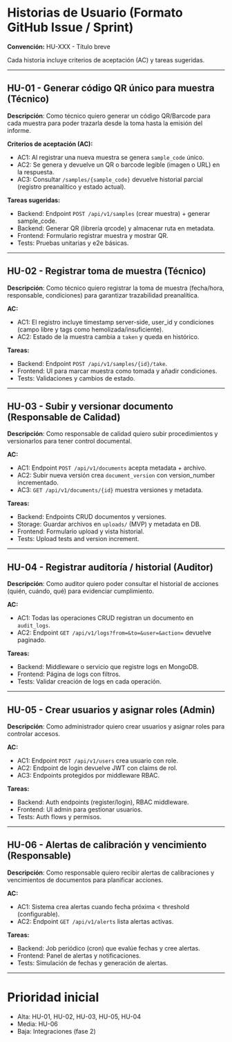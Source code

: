 # Historias de Usuario (Formato GitHub Issue / Sprint)

**Convención:** HU-XXX - Título breve

Cada historia incluye criterios de aceptación (AC) y tareas sugeridas.

---

## HU-01 - Generar código QR único para muestra (Técnico)
**Descripción**: Como técnico quiero generar un código QR/Barcode para cada muestra para poder trazarla desde la toma hasta la emisión del informe.

**Criterios de aceptación (AC):**
- AC1: Al registrar una nueva muestra se genera `sample_code` único.
- AC2: Se genera y devuelve un QR o barcode legible (imagen o URL) en la respuesta.
- AC3: Consultar `/samples/{sample_code}` devuelve historial parcial (registro preanalítico y estado actual).

**Tareas sugeridas:**
- Backend: Endpoint `POST /api/v1/samples` (crear muestra) + generar sample_code.
- Backend: Generar QR (librería qrcode) y almacenar ruta en metadata.
- Frontend: Formulario registrar muestra y mostrar QR.
- Tests: Pruebas unitarias y e2e básicas.

---

## HU-02 - Registrar toma de muestra (Técnico)
**Descripción**: Como técnico quiero registrar la toma de muestra (fecha/hora, responsable, condiciones) para garantizar trazabilidad preanalítica.

**AC:**
- AC1: El registro incluye timestamp server-side, user_id y condiciones (campo libre y tags como hemolizada/insuficiente).
- AC2: Estado de la muestra cambia a `taken` y queda en histórico.

**Tareas:**
- Backend: Endpoint `POST /api/v1/samples/{id}/take`.
- Frontend: UI para marcar muestra como tomada y añadir condiciones.
- Tests: Validaciones y cambios de estado.

---

## HU-03 - Subir y versionar documento (Responsable de Calidad)
**Descripción**: Como responsable de calidad quiero subir procedimientos y versionarlos para tener control documental.

**AC:**
- AC1: Endpoint `POST /api/v1/documents` acepta metadata + archivo.
- AC2: Subir nueva versión crea `document_version` con version_number incrementado.
- AC3: `GET /api/v1/documents/{id}` muestra versiones y metadata.

**Tareas:**
- Backend: Endpoints CRUD documentos y versiones.
- Storage: Guardar archivos en `uploads/` (MVP) y metadata en DB.
- Frontend: Formulario upload y vista historial.
- Tests: Upload tests and version increment.

---

## HU-04 - Registrar auditoría / historial (Auditor)
**Descripción**: Como auditor quiero poder consultar el historial de acciones (quién, cuándo, qué) para evidenciar cumplimiento.

**AC:**
- AC1: Todas las operaciones CRUD registran un documento en `audit_logs`.
- AC2: Endpoint `GET /api/v1/logs?from=&to=&user=&action=` devuelve paginado.

**Tareas:**
- Backend: Middleware o servicio que registre logs en MongoDB.
- Frontend: Página de logs con filtros.
- Tests: Validar creación de logs en cada operación.

---

## HU-05 - Crear usuarios y asignar roles (Admin)
**Descripción**: Como administrador quiero crear usuarios y asignar roles para controlar accesos.

**AC:**
- AC1: Endpoint `POST /api/v1/users` crea usuario con role.
- AC2: Endpoint de login devuelve JWT con claims de rol.
- AC3: Endpoints protegidos por middleware RBAC.

**Tareas:**
- Backend: Auth endpoints (register/login), RBAC middleware.
- Frontend: UI admin para gestionar usuarios.
- Tests: Auth flows y permisos.

---

## HU-06 - Alertas de calibración y vencimiento (Responsable)
**Descripción**: Como responsable quiero recibir alertas de calibraciones y vencimientos de documentos para planificar acciones.

**AC:**
- AC1: Sistema crea alertas cuando fecha próxima < threshold (configurable).
- AC2: Endpoint `GET /api/v1/alerts` lista alertas activas.

**Tareas:**
- Backend: Job periódico (cron) que evalúe fechas y cree alertas.
- Frontend: Panel de alertas y notificaciones.
- Tests: Simulación de fechas y generación de alertas.

---

# Prioridad inicial
- Alta: HU-01, HU-02, HU-03, HU-05, HU-04
- Media: HU-06
- Baja: Integraciones (fase 2)
